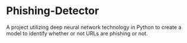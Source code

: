 # Phishing-Detector
A project utilizing deep neural network technology in Python to create a model to identify whether or not URLs are phishing or not.
